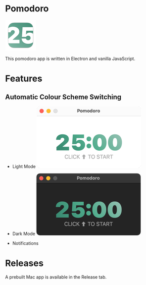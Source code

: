 # Pomodoro
![App Logo](docs_assets/icon_100.png)

This pomodoro app is written in Electron and vanilla JavaScript.

# Features

## Automatic Colour Scheme Switching

- Light Mode
![Light Mode](docs_assets/light_200.png)

- Dark Mode
![Dark Mode](docs_assets/dark_200.png)

- Notifications

# Releases

A prebuilt Mac app is available in the Release tab. 
